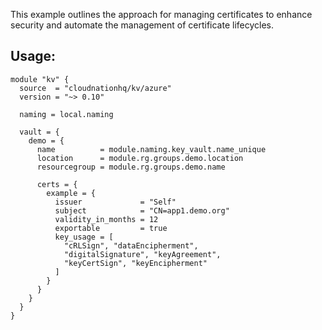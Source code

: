 This example outlines the approach for managing certificates to enhance security and automate the management of certificate lifecycles.

## Usage:

```hcl
module "kv" {
  source  = "cloudnationhq/kv/azure"
  version = "~> 0.10"

  naming = local.naming

  vault = {
    demo = {
      name          = module.naming.key_vault.name_unique
      location      = module.rg.groups.demo.location
      resourcegroup = module.rg.groups.demo.name

      certs = {
        example = {
          issuer             = "Self"
          subject            = "CN=app1.demo.org"
          validity_in_months = 12
          exportable         = true
          key_usage = [
            "cRLSign", "dataEncipherment",
            "digitalSignature", "keyAgreement",
            "keyCertSign", "keyEncipherment"
          ]
        }
      }
    }
  }
}
```
